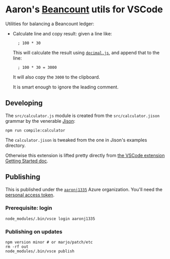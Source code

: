 # Aaron's [Beancount](https://beancount.github.io) utils for VSCode

Utilities for balancing a Beancount ledger:

- Calculate line and copy result: given a line like:

        ; 100 * 30

    This will calculate the result using [`decimal.js`](https://www.npmjs.com/package/decimal.js/v/3.0.0), and append that to the line:

        ; 100 * 30 = 3000

    It will also copy the `3000` to the clipboard.
    
    It is smart enough to ignore the leading comment.

## Developing

The `src/calculator.js` module is created from the `src/calculator.jison` grammar by the venerable [Jison](https://github.com/zaach/jison):

    npm run compile:calculator

The `calculator.jison` is tweaked from the one in Jison's examples directory.

Otherwise this extension is lifted pretty directly from [the VSCode extension Getting Started doc](https://code.visualstudio.com/api/get-started/your-first-extension).

## Publishing

This is published under the [`aaronj1335`](https://dev.azure.com/aaronj1335) Azure organization. You'll need the [personal access token](https://code.visualstudio.com/api/working-with-extensions/publishing-extension#get-a-personal-access-token).

### Prerequisite: login

    node_modules/.bin/vsce login aaronj1335

### Publishing on updates

    npm version minor # or marjo/patch/etc
    rm -rf out
    node_modules/.bin/vsce publish
